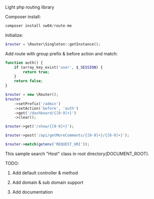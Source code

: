 Light php routing library

Composer install:
```php
composer install sw04/route-me
```

Initialize:

```php
$router = \Router\Singleton::getInstance();
```

Add route with group prefix & before action and match:

```php
function auth() {
    if (array_key_exist('user', $_SESSION) {
        return true;
    }
    return false;
}

$router = new \Router();
$router
    ->setPrefix('/admin')
    ->setAction('before', 'auth')
    ->get('/dashboard/{[0-9]+}')
    ->clear();

$router->get('/show/{[0-9]+}');

$router->post('/api/getMoreComments/{[0-9]+}/{[0-9]+}');

$router->match(getenv('REQUEST_URI'));
```

This sample search "Host" class in root directory(DOCUMENT_ROOT).

TODO:

1. Add default controller & method

2. Add domain & sub domain support

3. Add documentation